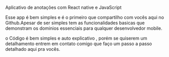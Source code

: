 Aplicativo de anotações com React native e JavaScript

Esse app é bem simples e é o primeiro que compartilho com vocês aqui no Github.Apesar de ser simples tem as funcionalidades basicas que demonstram os dominios essenciais para qualquer desenvolvedor mobile.

o Código é bem simples e auto explicativo , porém se quiserem um detalhamento entrem em contato comigo que faço um passo a passo detalhado aqui pra vocês.


